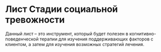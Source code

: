 # Лист Стадии социальной тревожности

Данный лист – это инструмент, который будет полезен в
когнитивно-поведенческой терапии для изучения поддерживающих факторов с
клиентом, а затем для изучения возможных стратегий лечения.

